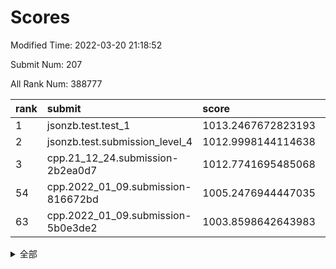 # Scores

Modified Time: 2022-03-20 21:18:52

Submit Num: 207

All Rank Num: 388777

| rank |               submit               |       score        |       sigma        | pk_num |
| :--- | :--------------------------------- | :----------------- | :----------------- | :----- |
| 1    | jsonzb.test.test_1                 | 1013.2467672823193 | 0.8394965797279278 | 7515   |
| 2    | jsonzb.test.submission_level_4     | 1012.9998144114638 | 0.7895710642000643 | 7514   |
| 3    | cpp.21_12_24.submission-2b2ea0d7   | 1012.7741695485068 | 0.7911448542566297 | 7514   |
| 54   | cpp.2022_01_09.submission-816672bd | 1005.2476944447035 | 0.7256414021697704 | 7511   |
| 63   | cpp.2022_01_09.submission-5b0e3de2 | 1003.8598642643983 | 0.7072943158300314 | 7513   |


<details>
<summary>全部</summary>

| rank |                 submit                 |       score        |       sigma        | pk_num |
| :--- | :------------------------------------- | :----------------- | :----------------- | :----- |
| 1    | jsonzb.test.test_1                     | 1013.2467672823193 | 0.8394965797279278 | 7515   |
| 2    | jsonzb.test.submission_level_4         | 1012.9998144114638 | 0.7895710642000643 | 7514   |
| 3    | cpp.21_12_24.submission-2b2ea0d7       | 1012.7741695485068 | 0.7911448542566297 | 7514   |
| 4    | gobigger.level_3.submission_level_3_2  | 1011.709272805607  | 0.7782015466133386 | 7510   |
| 5    | gobigger.level_3.submission_level_3_45 | 1011.5710584549314 | 0.7577449050790975 | 7511   |
| 6    | gobigger.level_3.submission_level_3_18 | 1011.2601330651662 | 0.7808877055284973 | 7512   |
| 7    | gobigger.level_3.submission_level_3_1  | 1011.2075882024491 | 0.761067652474045  | 7513   |
| 8    | gobigger.level_3.submission_level_3_20 | 1011.0770919572603 | 0.7712028154450375 | 7506   |
| 9    | gobigger.level_3.submission_level_3_10 | 1011.0573363844005 | 0.7905286512765874 | 7516   |
| 10   | gobigger.level_3.submission_level_3_33 | 1010.9291724790925 | 0.7661992547893133 | 7514   |
| 11   | gobigger.level_3.submission_level_3_44 | 1010.9080051646267 | 0.7682147294424343 | 7514   |
| 12   | gobigger.level_3.submission_level_3_12 | 1010.9040819367972 | 0.7412986065661298 | 7512   |
| 13   | gobigger.level_3.submission_level_3_35 | 1010.8895483087404 | 0.7534919311671278 | 7514   |
| 14   | gobigger.level_3.submission_level_3_37 | 1010.883786388633  | 0.7684620880513865 | 7515   |
| 15   | gobigger.level_3.submission_level_3_36 | 1010.7544373389105 | 0.7841878241170787 | 7513   |
| 16   | gobigger.level_3.submission_level_3_6  | 1010.6795023962169 | 0.7677508586200519 | 7513   |
| 17   | gobigger.level_3.submission_level_3_40 | 1010.661187127063  | 0.7638523463456836 | 7517   |
| 18   | gobigger.level_3.submission_level_3_0  | 1010.6412142653575 | 0.7716914694712725 | 7513   |
| 19   | gobigger.level_3.submission_level_3_15 | 1010.6300373038814 | 0.7565898204615195 | 7510   |
| 20   | gobigger.level_3.submission_level_3_13 | 1010.559811784739  | 0.7844661020112172 | 7511   |
| 21   | gobigger.level_3.submission_level_3_7  | 1010.3543087766712 | 0.7906834394449984 | 7517   |
| 22   | gobigger.level_3.submission_level_3_25 | 1010.3171394650899 | 0.7743224050964628 | 7514   |
| 23   | gobigger.level_3.submission_level_3_24 | 1010.3089238003382 | 0.7957953896120076 | 7515   |
| 24   | gobigger.level_3.submission_level_3_14 | 1010.2727790981495 | 0.7787946052376818 | 7514   |
| 25   | gobigger.level_3.submission_level_3_42 | 1010.1957180991234 | 0.7635192925317958 | 7511   |
| 26   | gobigger.level_3.submission_level_3_4  | 1010.1845215012917 | 0.7555170223956865 | 7511   |
| 27   | gobigger.level_3.submission_level_3_34 | 1010.1215750907214 | 0.7743428285361176 | 7513   |
| 28   | gobigger.level_3.submission_level_3_22 | 1010.0476674332073 | 0.7406870092840565 | 7514   |
| 29   | gobigger.level_3.submission_level_3_23 | 1009.8748396130824 | 0.7583158717371207 | 7513   |
| 30   | gobigger.level_3.submission_level_3_49 | 1009.8306755246052 | 0.7584556190957649 | 7508   |
| 31   | gobigger.level_3.submission_level_3_41 | 1009.8290900876375 | 0.7495416932995502 | 7513   |
| 32   | gobigger.level_3.submission_level_3_28 | 1009.820664587237  | 0.7643998956474242 | 7511   |
| 33   | gobigger.level_3.submission_level_3_31 | 1009.760131290748  | 0.7692706787868504 | 7513   |
| 34   | gobigger.level_3.submission_level_3_21 | 1009.701901795284  | 0.754813724748916  | 7517   |
| 35   | gobigger.level_3.submission_level_3_43 | 1009.6721259382753 | 0.7565275338172969 | 7511   |
| 36   | gobigger.level_3.submission_level_3_3  | 1009.644203003035  | 0.7448159249891926 | 7514   |
| 37   | gobigger.level_3.submission_level_3_9  | 1009.6405534495271 | 0.7724014298094992 | 7510   |
| 38   | gobigger.level_3.submission_level_3_47 | 1009.5631857816428 | 0.7488676361348033 | 7512   |
| 39   | gobigger.level_3.submission_level_3_5  | 1009.4955751521361 | 0.7761499127657825 | 7510   |
| 40   | gobigger.level_3.submission_level_3_29 | 1009.4759709191131 | 0.7640564235518958 | 7513   |
| 41   | gobigger.level_3.submission_level_3_46 | 1009.4200414144246 | 0.7398102062443624 | 7514   |
| 42   | gobigger.level_3.submission_level_3_16 | 1009.362814211574  | 0.7581885707629764 | 7515   |
| 43   | gobigger.level_3.submission_level_3_19 | 1009.2377010140301 | 0.73681009763338   | 7511   |
| 44   | gobigger.level_3.submission_level_3_26 | 1009.213113490103  | 0.7516518679200062 | 7514   |
| 45   | gobigger.level_3.submission_level_3_30 | 1009.1124158764609 | 0.7364344768071808 | 7514   |
| 46   | gobigger.level_3.submission_level_3_27 | 1009.0882052471875 | 0.7474079371854029 | 7512   |
| 47   | gobigger.level_3.submission_level_3_39 | 1009.0624725289007 | 0.7630169213783536 | 7509   |
| 48   | gobigger.level_3.submission_level_3_17 | 1008.6642849020826 | 0.7302497656342053 | 7515   |
| 49   | gobigger.level_3.submission_level_3_8  | 1008.6566106223597 | 0.7477852514601473 | 7508   |
| 50   | gobigger.level_3.submission_level_3_11 | 1008.6232926241288 | 0.7578281477225194 | 7512   |
| 51   | gobigger.level_3.submission_level_3_38 | 1008.5416874985657 | 0.7463267619822926 | 7515   |
| 52   | gobigger.level_3.submission_level_3_32 | 1008.3990444259305 | 0.7471769858173236 | 7518   |
| 53   | gobigger.level_3.submission_level_3_48 | 1008.3951677406649 | 0.7403769264136735 | 7514   |
| 54   | cpp.2022_01_09.submission-816672bd     | 1005.2476944447035 | 0.7256414021697704 | 7511   |
| 55   | gobigger.level_1.submission_level_1_8  | 1004.8343701573665 | 0.7218912624614755 | 7512   |
| 56   | gobigger.level_1.submission_level_1_19 | 1004.8260516147855 | 0.71748791053627   | 7513   |
| 57   | gobigger.level_1.submission_level_1_40 | 1004.435892235215  | 0.7096896100920114 | 7514   |
| 58   | gobigger.level_1.submission_level_1_15 | 1004.2542084819573 | 0.7142786853033574 | 7513   |
| 59   | gobigger.level_1.submission_level_1_22 | 1004.1922804660405 | 0.7131793182651951 | 7510   |
| 60   | gobigger.level_1.submission_level_1_45 | 1004.159059145859  | 0.7222919259241287 | 7508   |
| 61   | gobigger.level_1.submission_level_1_46 | 1004.0470887231056 | 0.7163979784006024 | 7514   |
| 62   | gobigger.level_1.submission_level_1_5  | 1003.9781439289628 | 0.723445104730687  | 7516   |
| 63   | cpp.2022_01_09.submission-5b0e3de2     | 1003.8598642643983 | 0.7072943158300314 | 7513   |
| 64   | gobigger.level_1.submission_level_1_23 | 1003.8479156829294 | 0.71655846901866   | 7509   |
| 65   | gobigger.level_1.submission_level_1_42 | 1003.7531108436303 | 0.7283978038299941 | 7510   |
| 66   | gobigger.level_1.submission_level_1_0  | 1003.7337261841924 | 0.7121287775662635 | 7513   |
| 67   | gobigger.level_1.submission_level_1_35 | 1003.5750424260631 | 0.7124113884465848 | 7517   |
| 68   | gobigger.level_1.submission_level_1_11 | 1003.5592718284715 | 0.7271234813400876 | 7514   |
| 69   | gobigger.level_1.submission_level_1_12 | 1003.5548152525566 | 0.710933278925621  | 7515   |
| 70   | gobigger.level_1.submission_level_1_17 | 1003.5120758850683 | 0.7262944251487367 | 7510   |
| 71   | gobigger.level_1.submission_level_1_18 | 1003.4885777949833 | 0.7205915808478611 | 7514   |
| 72   | gobigger.level_1.submission_level_1_28 | 1003.400432629459  | 0.723785449214144  | 7514   |
| 73   | gobigger.level_1.submission_level_1_32 | 1003.3898673360742 | 0.7245465045568174 | 7513   |
| 74   | gobigger.level_1.submission_level_1_31 | 1003.3623825437106 | 0.728158276424     | 7514   |
| 75   | gobigger.level_1.submission_level_1_6  | 1003.2965929879961 | 0.7127163454107542 | 7516   |
| 76   | gobigger.level_1.submission_level_1_48 | 1003.284162499421  | 0.7113033531545792 | 7506   |
| 77   | gobigger.level_1.submission_level_1_37 | 1003.2524823140122 | 0.7236722313436071 | 7513   |
| 78   | gobigger.level_1.submission_level_1_25 | 1003.2023569669557 | 0.7084517393429927 | 7514   |
| 79   | gobigger.level_1.submission_level_1_36 | 1003.1918674659755 | 0.710469517482718  | 7514   |
| 80   | gobigger.level_1.submission_level_1_2  | 1003.1552190673939 | 0.7139378847547899 | 7512   |
| 81   | gobigger.level_1.submission_level_1_1  | 1003.1332758051859 | 0.7125691540094998 | 7511   |
| 82   | gobigger.level_1.submission_level_1_3  | 1003.1290748920677 | 0.7203300812035051 | 7515   |
| 83   | gobigger.level_1.submission_level_1_43 | 1003.106501255086  | 0.716960753336174  | 7508   |
| 84   | gobigger.level_1.submission_level_1_14 | 1003.0824184545477 | 0.7094170332251557 | 7515   |
| 85   | gobigger.level_1.submission_level_1_41 | 1003.0788205035939 | 0.7199299356929424 | 7516   |
| 86   | gobigger.level_1.submission_level_1_20 | 1003.070143794275  | 0.7062590326560588 | 7510   |
| 87   | gobigger.level_1.submission_level_1_27 | 1003.0517643022719 | 0.720276335918366  | 7514   |
| 88   | gobigger.level_1.submission_level_1_38 | 1003.0104937602677 | 0.7205219184620919 | 7508   |
| 89   | gobigger.level_1.submission_level_1_4  | 1003.0003670996177 | 0.7227152049265362 | 7510   |
| 90   | gobigger.level_1.submission_level_1_13 | 1002.9960119354674 | 0.7243634079217401 | 7509   |
| 91   | gobigger.level_1.submission_level_1_34 | 1002.976081817605  | 0.7196643787807703 | 7506   |
| 92   | gobigger.level_1.submission_level_1_26 | 1002.9540728011679 | 0.7137228758794659 | 7508   |
| 93   | gobigger.level_1.submission_level_1_47 | 1002.8002274400385 | 0.7133408808432139 | 7516   |
| 94   | gobigger.level_1.submission_level_1_21 | 1002.7502533620859 | 0.7224473873413896 | 7514   |
| 95   | gobigger.level_1.submission_level_1_39 | 1002.7362544629889 | 0.7195871453142518 | 7510   |
| 96   | gobigger.level_1.submission_level_1_44 | 1002.6620939120769 | 0.7134369645300724 | 7503   |
| 97   | gobigger.level_1.submission_level_1_30 | 1002.55747627907   | 0.719908327247366  | 7510   |
| 98   | gobigger.level_1.submission_level_1_10 | 1002.4937003908605 | 0.7154903591148855 | 7506   |
| 99   | gobigger.level_1.submission_level_1_9  | 1002.486481396909  | 0.7257009590930827 | 7516   |
| 100  | gobigger.level_1.submission_level_1_16 | 1002.4122713543795 | 0.7071860818391584 | 7511   |
| 101  | gobigger.level_1.submission_level_1_7  | 1002.2737587528982 | 0.7165898689180171 | 7515   |
| 102  | gobigger.level_1.submission_level_1_24 | 1002.1295340580573 | 0.712573445900885  | 7511   |
| 103  | gobigger.level_1.submission_level_1_33 | 1002.1166422135277 | 0.7153931407869402 | 7511   |
| 104  | gobigger.level_1.submission_level_1_49 | 1002.1153594679687 | 0.7116235102618848 | 7516   |
| 105  | gobigger.level_1.submission_level_1_29 | 1002.0774995339548 | 0.7142559165815467 | 7510   |
| 106  | gobigger.random.submission_random_30   | 997.2475276251927  | 0.6963863721383344 | 7511   |
| 107  | gobigger.random.submission_random_33   | 996.9872886943509  | 0.7066142663777251 | 7514   |
| 108  | gobigger.random.submission_random_28   | 996.9354072144363  | 0.7032090481174208 | 7515   |
| 109  | gobigger.random.submission_random_32   | 996.8414044184576  | 0.698046981731339  | 7515   |
| 110  | gobigger.random.submission_random_19   | 996.8198504413983  | 0.7160917456679212 | 7512   |
| 111  | gobigger.random.submission_random_46   | 996.7844127969612  | 0.7013779438207828 | 7513   |
| 112  | gobigger.random.submission_random_4    | 996.7805768765971  | 0.713144894732001  | 7515   |
| 113  | gobigger.random.submission_random_1    | 996.7415381446427  | 0.7078393608616756 | 7515   |
| 114  | gobigger.random.submission_random_49   | 996.6981899189673  | 0.7136499103001189 | 7511   |
| 115  | gobigger.random.submission_random_10   | 996.5459114085678  | 0.715979009794606  | 7516   |
| 116  | gobigger.random.submission_random_36   | 996.5107343390382  | 0.698106085478755  | 7513   |
| 117  | gobigger.random.submission_random_9    | 996.4739468968997  | 0.7111081637112265 | 7516   |
| 118  | gobigger.random.submission_random_48   | 996.4126052055061  | 0.705438440021525  | 7517   |
| 119  | gobigger.random.submission_random_37   | 996.3543065801857  | 0.7070920713592149 | 7515   |
| 120  | gobigger.random.submission_random_45   | 996.3442556503059  | 0.7108037236217852 | 7514   |
| 121  | gobigger.random.submission_random_42   | 996.306540350363   | 0.7085824757781551 | 7512   |
| 122  | gobigger.random.submission_random_3    | 996.2827133925878  | 0.7071237923538766 | 7513   |
| 123  | gobigger.random.submission_random_2    | 996.0978518045843  | 0.7146166102095141 | 7510   |
| 124  | gobigger.random.submission_random_22   | 996.084124200906   | 0.7145380401898537 | 7513   |
| 125  | gobigger.random.submission_random_12   | 996.0815259464955  | 0.7156258726715287 | 7514   |
| 126  | gobigger.random.submission_random_14   | 996.0777792266922  | 0.7186701539464513 | 7512   |
| 127  | gobigger.random.submission_random_39   | 996.0380661188293  | 0.7106175655716003 | 7512   |
| 128  | gobigger.random.submission_random_41   | 996.0326049077686  | 0.7053762440614009 | 7512   |
| 129  | gobigger.random.submission_random_8    | 996.0102376245453  | 0.7175562137568888 | 7513   |
| 130  | gobigger.random.submission_random_13   | 995.9920579767614  | 0.7003809745157058 | 7512   |
| 131  | gobigger.random.submission_random_18   | 995.9754314861265  | 0.7185705851056138 | 7513   |
| 132  | gobigger.random.submission_random_43   | 995.8898024187044  | 0.7083888988921156 | 7512   |
| 133  | gobigger.random.submission_random_26   | 995.863877709631   | 0.7108145821409474 | 7510   |
| 134  | gobigger.random.submission_random_44   | 995.8419340047811  | 0.6998450374522966 | 7514   |
| 135  | gobigger.random.submission_random_38   | 995.8328375818305  | 0.7024387976508982 | 7509   |
| 136  | gobigger.random.submission_random_16   | 995.8301756455973  | 0.7105175467081869 | 7516   |
| 137  | gobigger.random.submission_random_27   | 995.8298765767686  | 0.7106541522171465 | 7508   |
| 138  | gobigger.random.submission_random_17   | 995.8128292596815  | 0.7105681064929086 | 7511   |
| 139  | gobigger.random.submission_random_25   | 995.7596328249     | 0.7130220185607226 | 7507   |
| 140  | gobigger.random.submission_random_5    | 995.6909347084268  | 0.7177222538977249 | 7513   |
| 141  | gobigger.random.submission_random_21   | 995.6775864215684  | 0.7206718862994842 | 7512   |
| 142  | gobigger.random.submission_random_20   | 995.6725152822211  | 0.7040422893468384 | 7515   |
| 143  | gobigger.random.submission_random_11   | 995.6692336856778  | 0.7130847160635079 | 7515   |
| 144  | gobigger.random.submission_random_31   | 995.668514409085   | 0.7065783751032456 | 7511   |
| 145  | gobigger.random.submission_random_6    | 995.6548350360314  | 0.7080858231205489 | 7505   |
| 146  | gobigger.random.submission_random_29   | 995.6366466504722  | 0.72336096459193   | 7513   |
| 147  | gobigger.random.submission_random_34   | 995.6081397314218  | 0.7166308511302036 | 7511   |
| 148  | gobigger.random.submission_random_47   | 995.5910144477075  | 0.718424423410676  | 7519   |
| 149  | gobigger.random.submission_random_0    | 995.5129290840212  | 0.7139197273398609 | 7514   |
| 150  | gobigger.random.submission_random_23   | 995.4915610858159  | 0.7193514329786368 | 7513   |
| 151  | gobigger.random.submission_random_7    | 995.4321443027688  | 0.6999252668272168 | 7514   |
| 152  | gobigger.random.submission_random_40   | 995.0656350755445  | 0.7014878380958569 | 7515   |
| 153  | gobigger.random.submission_random_15   | 995.0109822039943  | 0.7177913511193007 | 7510   |
| 154  | gobigger.random.submission_random_24   | 994.9224275960078  | 0.7072456767441452 | 7510   |
| 155  | gobigger.random.submission_random_35   | 994.9096512775427  | 0.7256874180805128 | 7514   |
| 156  | gobigger.level_2.submission_level_2_30 | 994.3588999113928  | 0.7254378808272647 | 7513   |
| 157  | gobigger.level_2.submission_level_2_26 | 994.0125335107291  | 0.7349246221318266 | 7512   |
| 158  | gobigger.level_2.submission_level_2_37 | 993.9489015014489  | 0.7374916184332164 | 7511   |
| 159  | gobigger.level_2.submission_level_2_11 | 993.6423394149526  | 0.7557172702160871 | 7507   |
| 160  | gobigger.level_2.submission_level_2_1  | 993.4077877543147  | 0.736506424039247  | 7514   |
| 161  | gobigger.level_2.submission_level_2_19 | 993.3290062245243  | 0.7519594391511593 | 7516   |
| 162  | gobigger.level_2.submission_level_2_32 | 993.1899933513794  | 0.73557417696181   | 7511   |
| 163  | gobigger.level_2.submission_level_2_10 | 993.1511586072953  | 0.7337956996389208 | 7513   |
| 164  | gobigger.level_2.submission_level_2_22 | 993.1415830406598  | 0.7299072101626867 | 7511   |
| 165  | gobigger.level_2.submission_level_2_5  | 993.1160208329454  | 0.7174538440671712 | 7509   |
| 166  | gobigger.level_2.submission_level_2_27 | 993.043320166365   | 0.7186141519570598 | 7513   |
| 167  | gobigger.level_2.submission_level_2_44 | 993.040527529987   | 0.7431066967661817 | 7515   |
| 168  | gobigger.level_2.submission_level_2_41 | 992.7926132424119  | 0.7403796172613388 | 7510   |
| 169  | gobigger.level_2.submission_level_2_17 | 992.7307837161038  | 0.752727377737173  | 7514   |
| 170  | gobigger.level_2.submission_level_2_28 | 992.6358051724347  | 0.7774443704489816 | 7512   |
| 171  | gobigger.level_2.submission_level_2_38 | 992.5581945339228  | 0.7347252181771646 | 7515   |
| 172  | gobigger.level_2.submission_level_2_20 | 992.5256954773307  | 0.7345272275073584 | 7514   |
| 173  | gobigger.level_2.submission_level_2_16 | 992.5169923193854  | 0.7450565898313617 | 7515   |
| 174  | gobigger.level_2.submission_level_2_39 | 992.5147684746194  | 0.7431783951344307 | 7512   |
| 175  | gobigger.level_2.submission_level_2_23 | 992.4925234717898  | 0.7377643400799362 | 7508   |
| 176  | gobigger.level_2.submission_level_2_31 | 992.4292546446674  | 0.7469624957186445 | 7516   |
| 177  | gobigger.level_2.submission_level_2_14 | 992.3889169240497  | 0.7415754518270123 | 7520   |
| 178  | gobigger.level_2.submission_level_2_35 | 992.319865031356   | 0.748404941938285  | 7515   |
| 179  | gobigger.level_2.submission_level_2_46 | 992.2987668023452  | 0.7462620972834904 | 7510   |
| 180  | gobigger.level_2.submission_level_2_40 | 992.2542853251448  | 0.7432412767385351 | 7516   |
| 181  | gobigger.level_2.submission_level_2_29 | 992.2494005257312  | 0.742958463585254  | 7513   |
| 182  | gobigger.level_2.submission_level_2_13 | 992.1869575727866  | 0.7533170427614743 | 7511   |
| 183  | gobigger.level_2.submission_level_2_3  | 992.0732387634283  | 0.7437879120558639 | 7514   |
| 184  | gobigger.level_2.submission_level_2_45 | 992.0389527871313  | 0.7387019637895004 | 7509   |
| 185  | gobigger.level_2.submission_level_2_42 | 991.979917854733   | 0.728442796815424  | 7514   |
| 186  | gobigger.level_2.submission_level_2_4  | 991.9609623692978  | 0.7592213544543828 | 7515   |
| 187  | gobigger.level_2.submission_level_2_18 | 991.9172670462451  | 0.740187184395909  | 7517   |
| 188  | gobigger.level_2.submission_level_2_2  | 991.7471917547667  | 0.7337433036638851 | 7514   |
| 189  | gobigger.level_2.submission_level_2_6  | 991.6835900196221  | 0.7673921440673568 | 7512   |
| 190  | gobigger.level_2.submission_level_2_43 | 991.6568292661409  | 0.7600466510797383 | 7513   |
| 191  | gobigger.level_2.submission_level_2_47 | 991.6557324675863  | 0.7345221343534883 | 7512   |
| 192  | gobigger.level_2.submission_level_2_49 | 991.6402260224856  | 0.7452787598136151 | 7514   |
| 193  | gobigger.level_2.submission_level_2_21 | 991.5615214420262  | 0.7389590156872214 | 7508   |
| 194  | gobigger.level_2.submission_level_2_15 | 991.3877665410085  | 0.7541196418193586 | 7521   |
| 195  | gobigger.level_2.submission_level_2_7  | 991.2950159896031  | 0.750403067066026  | 7512   |
| 196  | gobigger.level_2.submission_level_2_25 | 991.1679850525068  | 0.7583583861995583 | 7514   |
| 197  | gobigger.level_2.submission_level_2_24 | 990.9846601213974  | 0.758265036353931  | 7507   |
| 198  | gobigger.level_2.submission_level_2_48 | 990.8739830317509  | 0.7835044333676379 | 7514   |
| 199  | gobigger.level_2.submission_level_2_0  | 990.77286727595    | 0.7478302691993659 | 7510   |
| 200  | gobigger.level_2.submission_level_2_12 | 990.6150267688533  | 0.7877126209031423 | 7515   |
| 201  | gobigger.level_2.submission_level_2_9  | 990.513249634491   | 0.7658239389658806 | 7512   |
| 202  | gobigger.level_2.submission_level_2_34 | 990.4787002818186  | 0.7643822063949889 | 7516   |
| 203  | gobigger.level_2.submission_level_2_33 | 990.3589258223271  | 0.7766879671596634 | 7512   |
| 204  | gobigger.level_2.submission_level_2_8  | 989.9877956661015  | 0.7915476742634951 | 7509   |
| 205  | gobigger.level_2.submission_level_2_36 | 989.9357996733029  | 0.7672051768921518 | 7513   |
| 206  | gobigger.none.submission_none_0        | 975.8226618244834  | 1.4956996842436079 | 7512   |
| 207  | gobigger.none.submission_none_1        | 974.083884667853   | 1.7391742790311044 | 7514   |

</details>